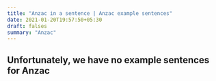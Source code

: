 ```yaml
---
title: "Anzac in a sentence | Anzac example sentences"
date: 2021-01-20T19:57:50+05:30
draft: falses
summary: "Anzac"
---
```

## Unfortunately, we have no example sentences for Anzac                 
